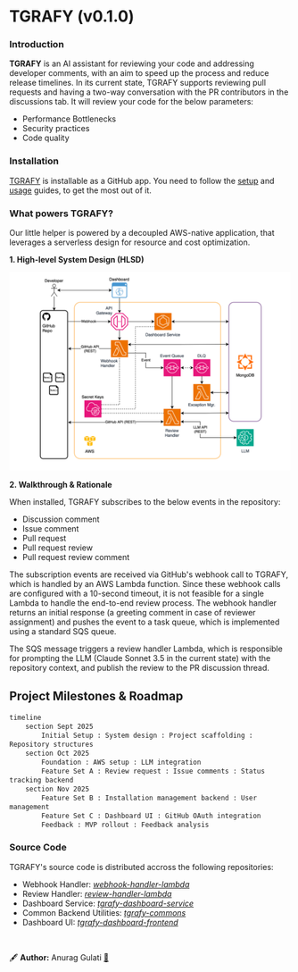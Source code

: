 # TGRAFY (v0.1.0)

### Introduction
**TGRAFY** is an AI assistant for reviewing your code and addressing developer comments, with an aim to speed up the process and reduce release timelines. In its current state, TGRAFY supports reviewing pull requests and having a two-way conversation with the PR contributors in the discussions tab. It will review your code for the below parameters:

<ul>
  <li>Performance Bottlenecks</li>
  <li>Security practices</li>
  <li>Code quality</li>
</ul>

### Installation
[TGRAFY](https://example.com) is installable as a GitHub app. You need to follow the [setup](https://example.com) and [usage](https://example.com) guides, to get the most out of it. 

### What powers TGRAFY?
Our little helper is powered by a decoupled AWS-native application, that leverages a serverless design for resource and cost optimization.

**1. High-level System Design (HLSD)**

<img src="./assets/tgrafy-to-be.drawio-2.svg" alt="High Level System Design" />

**2. Walkthrough & Rationale**

When installed, TGRAFY subscribes to the below events in the repository:

<ul>
  <li>Discussion comment</li>
  <li>Issue comment</li>
  <li>Pull request</li>
  <li>Pull request review</li>
  <li>Pull request review comment</li>
</ul>

The subscription events are received via GitHub's webhook call to TGRAFY, which is handled by an AWS Lambda function. Since these webhook calls are configured with a 10-second timeout, it is not feasible for a single Lambda to handle the end-to-end review process. The webhook handler returns an initial response (a greeting comment in case of reviewer assignment) and pushes the event to a task queue, which is implemented using a standard SQS queue.

The SQS message triggers a review handler Lambda, which is responsible for prompting the LLM (Claude Sonnet 3.5 in the current state) with the repository context, and publish the review to the PR discussion thread.

## Project Milestones & Roadmap

```mermaid
timeline
    section Sept 2025
        Initial Setup : System design : Project scaffolding : Repository structures
    section Oct 2025
        Foundation : AWS setup : LLM integration
        Feature Set A : Review request : Issue comments : Status tracking backend
    section Nov 2025
        Feature Set B : Installation management backend : User management
        Feature Set C : Dashboard UI : GitHub OAuth integration
        Feedback : MVP rollout : Feedback analysis
```

### Source Code
TGRAFY's source code is distributed accross the following repositories:

- Webhook Handler: *[webhook-handler-lambda](https://github.com/agulati02/webhook-handler-lambda)*
- Review Handler: *[review-handler-lambda](https://github.com/agulati02/review-handler-lambda)*
- Dashboard Service: *[tgrafy-dashboard-service](https://example.com)*
- Common Backend Utilities: *[tgrafy-commons](https://github.com/agulati02/tgrafy-commons)*
- Dashboard UI: *[tgrafy-dashboard-frontend](https://example.com)*

<br/>

🖋️ **Author:** Anurag Gulati [🔗](https://github.com/agulati02)

